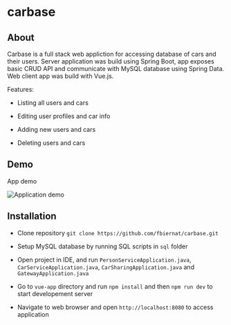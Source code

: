 # carbase

## About
Carbase is a full stack web appliction for accessing database of cars and their users. Server application was build using Spring Boot, app exposes basic CRUD API and communicate with MySQL database using Spring Data. Web client app was build with Vue.js.

Features:

* Listing all users and cars

* Editing user profiles and car info

* Adding new users and cars

* Deleting users and cars

## Demo
App demo

![Application demo](video/showcase.gif)

## Installation
* Clone repository `git clone https://github.com/fbiernat/carbase.git`

* Setup MySQL database by running SQL scripts in `sql` folder

* Open project in IDE, and run `PersonServiceApplication.java`, `CarServiceApplication.java`, `CarSharingApplication.java` and `GatewayApplication.java`

* Go to `vue-app` directory and run `npm install` and then `npm run dev` to start developement server

* Navigate to web browser and open `http://localhost:8080` to access application
